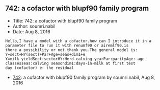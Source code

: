 ## 742: a cofactor with blupf90 family program

- Title: 742: a cofactor with blupf90 family program
- Author: soumri.nabil
- Date: Aug 8, 2016

```
Hello,I have a model with a cofactor.how can I introduce it in a parameter file to run it with renumf90 or airemlf90.is
there a possibility or not.thank you.The general model is:
Y=sect+HY(sect)+Par+Age+seas+dim1+e
Y=milk yieldSect:sectorHY:Herd-calving yearPar:parityAge: age classesseas:calving seasondim1:days-in-milk at first test
day (cofactor) e: the residual
```

- [742](0742.md): a cofactor with blupf90 family program by soumri.nabil, Aug 8, 2016
